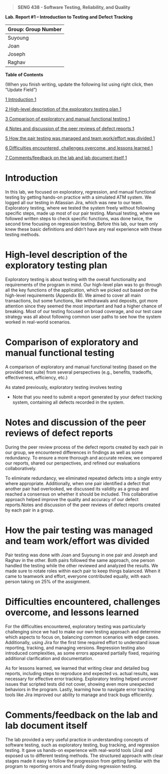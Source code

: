 >   **SENG 438 - Software Testing, Reliability, and Quality**

**Lab. Report \#1 – Introduction to Testing and Defect Tracking**

| Group: Group Number      |
|-----------------|
| Suyoung                |   
| Joan               |   
| Joseph                |   
| Raghav                |   


**Table of Contents**

(When you finish writing, update the following list using right click, then
“Update Field”)

[1 Introduction	1](#Introduction)

[2 High-level description of the exploratory testing plan	1](#high-level-description-of-the-exploratory-testing-plan)

[3 Comparison of exploratory and manual functional testing	1](#_Toc439194679)

[4 Notes and discussion of the peer reviews of defect reports	1](#_Toc439194680)

[5 How the pair testing was managed and team work/effort was
divided	1](#_Toc439194681)

[6 Difficulties encountered, challenges overcome, and lessons
learned	1](#_Toc439194682)

[7 Comments/feedback on the lab and lab document itself	1](#_Toc439194683)

# Introduction

In this lab, we focused on exploratory, regression, and manual functional testing by getting hands-on practice with a simulated ATM system. We logged all our testing in Atlassian Jira, which was new to our team. Exploratory testing, where we tested the system freely without following specific steps, made up most of our pair testing. Manual testing, where we followed written steps to check specific functions, was done twice, the second time focusing on regression testing. Before this lab, our team only knew these basic definitions and didn’t have any real experience with these testing methods.

# High-level description of the exploratory testing plan

Exploratory testing is about testing with the overall functionality and requirements of the program in mind. Our high-level plan was to go through all the key functions of the application, which we picked out based on the high-level requirements (Appendix B). We aimed to cover all main transactions, but some functions, like withdrawals and deposits, got more attention since they seemed the most important and had a higher chance of breaking. Most of our testing focused on broad coverage, and our test case strategy was all about following common user paths to see how the system worked in real-world scenarios.

# Comparison of exploratory and manual functional testing
A comparison of exploratory and manual functional testing (based on the provided test suite) from several perspectives (e.g., benefits, tradeoffs, effectiveness, efficiency, etc.)

As stated previously, exploratory testing involves testing 

-   Note that you need to submit a report generated by your defect tracking
    system, containing all defects recorded in the system.

# Notes and discussion of the peer reviews of defect reports

During the peer review process of the defect reports created by each pair in our group, we encountered differences in findings as well as some redundancy. To ensure a more thorough and accurate review, we compared our reports, shared our perspectives, and refined our evaluations collaboratively.

To eliminate redundancy, we eliminated repeated defects into a single entry where appropriate. Additionally, when one pair identified a defect that another pair had overlooked, we discussed its validity as a group and reached a consensus on whether it should be included. This collaborative approach helped improve the quality and accuracy of our defect reports.Notes and discussion of the peer reviews of defect reports created by each pair in a group.	

# How the pair testing was managed and team work/effort was divided 

Pair testing was done with Joan and Suyoung in one pair and Joseph and Raghav in the other. Both pairs followed the same approach, one person handled the testing while the other reviewed and analyzed the results. We made sure to rotate roles within each pair to keep things balanced. When it came to teamwork and effort, everyone contributed equally, with each person taking on 25% of the assignment.

# Difficulties encountered, challenges overcome, and lessons learned

For the difficulties encountered, exploratory testing was particularly challenging since we had to make our own testing approach and determine which aspects to focus on, balancing common scenarios with edge cases. Additionally, using Jira for the first time required effort to understand issue reporting, tracking, and managing versions. Regression testing also introduced complexities, as some errors appeared partially fixed, requiring additional clarification and documentation. 

As for lessons learned, we learned that writing clear and detailed bug reports, including steps to reproduce and expected vs. actual results, was necessary for effective error tracking. Exploratory testing helped uncover issues that scripted tests did not cover, showing even more unexpected behaviors in the program. Lastly, learning how to navigate error tracking tools like Jira improved our ability to manage and track bugs efficiently.

# Comments/feedback on the lab and lab document itself

The lab provided a very useful practice in understanding concepts of software testing, such as exploratory testing, bug tracking, and regression testing. It gave us hands-on experience with real-world tools (Jira) and exposed us to different testing methods. The structured approach with clear stages made it easy to follow the progression from getting familiar with the program to reporting errors and finally doing regression testing.
